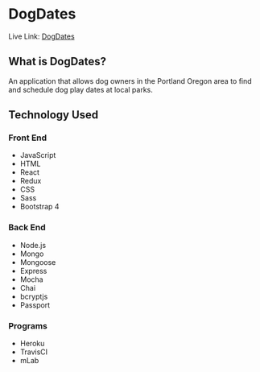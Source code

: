 # DogDates #

Live Link: [DogDates](https://thawing-reef-84959.herokuapp.com/)

## What is DogDates? ##

An application that allows dog owners in the Portland Oregon area to find and schedule dog play dates at local parks.

## Technology Used ##

### Front End ###

* JavaScript
* HTML
* React
* Redux
* CSS
* Sass
* Bootstrap 4

### Back End ###

* Node.js
* Mongo
* Mongoose
* Express
* Mocha
* Chai
* bcryptjs
* Passport

### Programs ###

* Heroku
* TravisCI
* mLab
